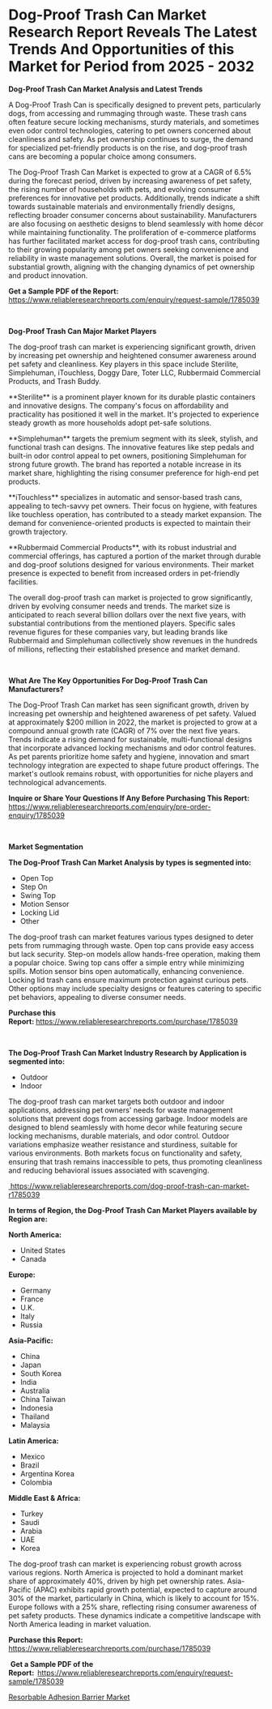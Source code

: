 <p><h1>Dog-Proof Trash Can Market Research Report Reveals The Latest Trends And Opportunities of this Market for Period from 2025 - 2032</h1></p><p><strong>Dog-Proof Trash Can Market Analysis and Latest Trends</strong></p>
<p><p>A Dog-Proof Trash Can is specifically designed to prevent pets, particularly dogs, from accessing and rummaging through waste. These trash cans often feature secure locking mechanisms, sturdy materials, and sometimes even odor control technologies, catering to pet owners concerned about cleanliness and safety. As pet ownership continues to surge, the demand for specialized pet-friendly products is on the rise, and dog-proof trash cans are becoming a popular choice among consumers.</p><p>The Dog-Proof Trash Can Market is expected to grow at a CAGR of 6.5% during the forecast period, driven by increasing awareness of pet safety, the rising number of households with pets, and evolving consumer preferences for innovative pet products. Additionally, trends indicate a shift towards sustainable materials and environmentally friendly designs, reflecting broader consumer concerns about sustainability. Manufacturers are also focusing on aesthetic designs to blend seamlessly with home décor while maintaining functionality. The proliferation of e-commerce platforms has further facilitated market access for dog-proof trash cans, contributing to their growing popularity among pet owners seeking convenience and reliability in waste management solutions. Overall, the market is poised for substantial growth, aligning with the changing dynamics of pet ownership and product innovation.</p></p>
<p><strong>Get a Sample PDF of the Report:&nbsp;</strong> <a href="https://www.reliableresearchreports.com/enquiry/request-sample/1785039?utm_campaign=2487&utm_medium=2&utm_source=Github&utm_content=ia&utm_term=25032025&utm_id=dog-proof-trash-can">https://www.reliableresearchreports.com/enquiry/request-sample/1785039</a></p>
<p>&nbsp;</p>
<p><strong>Dog-Proof Trash Can Major Market Players</strong></p>
<p><p>The dog-proof trash can market is experiencing significant growth, driven by increasing pet ownership and heightened consumer awareness around pet safety and cleanliness. Key players in this space include Sterilite, Simplehuman, iTouchless, Doggy Dare, Toter LLC, Rubbermaid Commercial Products, and Trash Buddy.</p><p>**Sterilite** is a prominent player known for its durable plastic containers and innovative designs. The company's focus on affordability and practicality has positioned it well in the market. It's projected to experience steady growth as more households adopt pet-safe solutions.</p><p>**Simplehuman** targets the premium segment with its sleek, stylish, and functional trash can designs. The innovative features like step pedals and built-in odor control appeal to pet owners, positioning Simplehuman for strong future growth. The brand has reported a notable increase in its market share, highlighting the rising consumer preference for high-end pet products.</p><p>**iTouchless** specializes in automatic and sensor-based trash cans, appealing to tech-savvy pet owners. Their focus on hygiene, with features like touchless operation, has contributed to a steady market expansion. The demand for convenience-oriented products is expected to maintain their growth trajectory.</p><p>**Rubbermaid Commercial Products**, with its robust industrial and commercial offerings, has captured a portion of the market through durable and dog-proof solutions designed for various environments. Their market presence is expected to benefit from increased orders in pet-friendly facilities.</p><p>The overall dog-proof trash can market is projected to grow significantly, driven by evolving consumer needs and trends. The market size is anticipated to reach several billion dollars over the next five years, with substantial contributions from the mentioned players. Specific sales revenue figures for these companies vary, but leading brands like Rubbermaid and Simplehuman collectively show revenues in the hundreds of millions, reflecting their established presence and market demand.</p></p>
<p>&nbsp;</p>
<p><strong>What Are The Key Opportunities For Dog-Proof Trash Can Manufacturers?</strong></p>
<p><p>The Dog-Proof Trash Can market has seen significant growth, driven by increasing pet ownership and heightened awareness of pet safety. Valued at approximately $200 million in 2022, the market is projected to grow at a compound annual growth rate (CAGR) of 7% over the next five years. Trends indicate a rising demand for sustainable, multi-functional designs that incorporate advanced locking mechanisms and odor control features. As pet parents prioritize home safety and hygiene, innovation and smart technology integration are expected to shape future product offerings. The market's outlook remains robust, with opportunities for niche players and technological advancements.</p></p>
<p><strong>Inquire or Share Your Questions If Any Before Purchasing This Report:</strong> <a href="https://www.reliableresearchreports.com/enquiry/pre-order-enquiry/1785039?utm_campaign=2487&utm_medium=2&utm_source=Github&utm_content=ia&utm_term=25032025&utm_id=dog-proof-trash-can">https://www.reliableresearchreports.com/enquiry/pre-order-enquiry/1785039</a></p>
<p>&nbsp;</p>
<p><strong>Market Segmentation</strong></p>
<p><strong>The Dog-Proof Trash Can Market Analysis by types is segmented into:</strong></p>
<p><ul><li>Open Top</li><li>Step On</li><li>Swing Top</li><li>Motion Sensor</li><li>Locking Lid</li><li>Other</li></ul></p>
<p><p>The dog-proof trash can market features various types designed to deter pets from rummaging through waste. Open top cans provide easy access but lack security. Step-on models allow hands-free operation, making them a popular choice. Swing top cans offer a simple entry while minimizing spills. Motion sensor bins open automatically, enhancing convenience. Locking lid trash cans ensure maximum protection against curious pets. Other options may include specialty designs or features catering to specific pet behaviors, appealing to diverse consumer needs.</p></p>
<p><strong>Purchase this Report:&nbsp;</strong><a href="https://www.reliableresearchreports.com/purchase/1785039?utm_campaign=2487&utm_medium=2&utm_source=Github&utm_content=ia&utm_term=25032025&utm_id=dog-proof-trash-can">https://www.reliableresearchreports.com/purchase/1785039</a></p>
<p>&nbsp;</p>
<p><strong>The Dog-Proof Trash Can Market Industry Research by Application is segmented into:</strong></p>
<p><ul><li>Outdoor</li><li>Indoor</li></ul></p>
<p><p>The dog-proof trash can market targets both outdoor and indoor applications, addressing pet owners' needs for waste management solutions that prevent dogs from accessing garbage. Indoor models are designed to blend seamlessly with home decor while featuring secure locking mechanisms, durable materials, and odor control. Outdoor variations emphasize weather resistance and sturdiness, suitable for various environments. Both markets focus on functionality and safety, ensuring that trash remains inaccessible to pets, thus promoting cleanliness and reducing behavioral issues associated with scavenging.</p></p>
<p><a href="https://www.reliableresearchreports.com/dog-proof-trash-can-market-r1785039?utm_campaign=2487&utm_medium=2&utm_source=Github&utm_content=ia&utm_term=25032025&utm_id=dog-proof-trash-can">&nbsp;https://www.reliableresearchreports.com/dog-proof-trash-can-market-r1785039</a></p>
<p><strong>In terms of Region, the Dog-Proof Trash Can Market Players available by Region are:</strong></p>
<p>
    <p> <strong> North America: </strong>
        <ul>
            <li>United States</li>
            <li>Canada</li>
        </ul>
        </p> 
    <p> <strong> Europe: </strong>
        <ul>
            <li>Germany</li>
            <li>France</li>
            <li>U.K.</li>
            <li>Italy</li>
            <li>Russia</li>
        </ul>
        </p> 
    <p> <strong> Asia-Pacific: </strong>
        <ul>
            <li>China</li>
            <li>Japan</li>
            <li>South Korea</li>
            <li>India</li>
            <li>Australia</li>
            <li>China Taiwan</li>
            <li>Indonesia</li>
            <li>Thailand</li>
            <li>Malaysia</li>
        </ul>
        </p> 
    <p> <strong> Latin America: </strong>
        <ul>
            <li>Mexico</li>
            <li>Brazil</li>
            <li>Argentina Korea</li>
            <li>Colombia</li>
        </ul>
        </p> 
    <p> <strong> Middle East & Africa: </strong>
        <ul>
            <li>Turkey</li>
            <li>Saudi</li>
            <li>Arabia</li>
            <li>UAE</li>
            <li>Korea</li>
        </ul>
    </p>
    </p>
<p><p>The dog-proof trash can market is experiencing robust growth across various regions. North America is projected to hold a dominant market share of approximately 40%, driven by high pet ownership rates. Asia-Pacific (APAC) exhibits rapid growth potential, expected to capture around 30% of the market, particularly in China, which is likely to account for 15%. Europe follows with a 25% share, reflecting rising consumer awareness of pet safety products. These dynamics indicate a competitive landscape with North America leading in market valuation.</p></p>
<p><strong>Purchase this Report: </strong><a href="https://www.reliableresearchreports.com/purchase/1785039?utm_campaign=2487&utm_medium=2&utm_source=Github&utm_content=ia&utm_term=25032025&utm_id=dog-proof-trash-can">https://www.reliableresearchreports.com/purchase/1785039</a></p>
<p>&nbsp;<strong>Get a Sample PDF of the Report:&nbsp;&nbsp;</strong><a href="https://www.reliableresearchreports.com/enquiry/request-sample/1785039?utm_campaign=2487&utm_medium=2&utm_source=Github&utm_content=ia&utm_term=25032025&utm_id=dog-proof-trash-can">https://www.reliableresearchreports.com/enquiry/request-sample/1785039</a></p>
<p><strong></strong></p>
<p><p><a href="https://github.com/chungwimbu4/Market-Research-Report-List-1/blob/main/resorbable-adhesion-barrier-market.md?utm_campaign=2487&utm_medium=2&utm_source=Github&utm_content=ia&utm_term=25032025&utm_id=dog-proof-trash-can">Resorbable Adhesion Barrier Market</a></p></p>